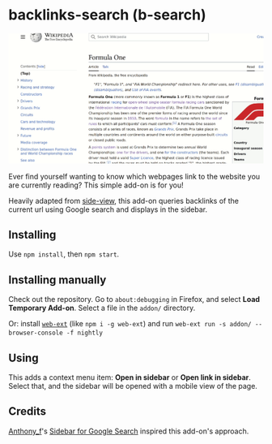# backlinks-search (b-search)

![](demo.gif)

Ever find yourself wanting to know which webpages link to the website you are currently reading? This simple add-on is for you! 

Heavily adapted from [side-view](https://github.com/mozilla/side-view), this add-on queries backlinks of the current url using Google search and displays in the sidebar.

## Installing

Use `npm install`, then `npm start`.

## Installing manually

Check out the repository. Go to `about:debugging` in Firefox, and select **Load Temporary Add-on**. Select a file in the `addon/` directory.

Or: install [`web-ext`](https://github.com/mozilla/web-ext) (like `npm i -g web-ext`) and run `web-ext run -s addon/ --browser-console -f nightly`

## Using

This adds a context menu item: **Open in sidebar** or **Open link in sidebar**. Select that, and the sidebar will be opened with a mobile view of the page.

## Credits

[Anthony_f](https://addons.mozilla.org/en-US/firefox/user/Anthony_f/)'s [Sidebar for Google Search](https://addons.mozilla.org/en-US/firefox/addon/sidebar-for-google-search/) inspired this add-on's approach.



